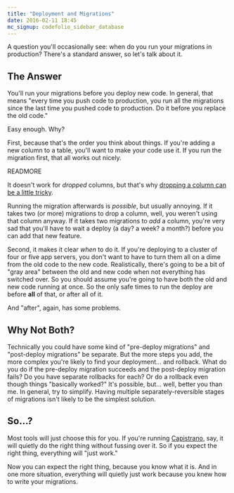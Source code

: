 ```yaml
---
title: "Deployment and Migrations"
date: 2016-02-11 18:45
mc_signup: codefolio_sidebar_database
---
```


A question you'll occasionally see: when do you run your migrations in
production? There's a standard answer, so let's talk about it.

## The Answer

You'll run your migrations before you deploy new code. In general,
that means "every time you push code to production, you run all the
migrations since the last time you pushed code to production. Do it
before you replace the old code."

Easy enough. Why?

First, because that's the order you think about things. If you're
adding a new column to a table, you'll want to make your code use
it. If you run the migration first, that all works out nicely.

READMORE

It doesn't work for <i>dropped</i> columns, but that's why <a
href="/posts/database-migrations-without-downtime">dropping a column
can be a little tricky</a>.

Running the migration afterwards is <i>possible</i>, but usually
annoying. If it takes two (or more) migrations to drop a column, well,
you weren't using that column anyway. If it takes two migrations to
<i>add</i> a column, you're very sad that you'll have to wait a deploy
(a day? a week? a month?) before you can add that new feature.

Second, it makes it clear *when* to do it. If you're deploying to a
cluster of four or five app servers, you don't want to have to turn
them all on a dime from the old code to the new code. Realistically,
there's going to be a bit of "gray area" between the old and new code
when not everything has switched over. So you should assume you're
going to have both the old and new code running at once. So the only
safe times to run the deploy are before <b>all</b> of that, or after
all of it.

And "after", again, has some problems.

## Why Not Both?

Technically you could have some kind of "pre-deploy migrations" and
"post-deploy migrations" be separate. But the more steps you add, the
more complex you're likely to find your deployment... and
rollback. What do you do if the pre-deploy migration succeeds and the
post-deploy migration fails? Do you have separate rollbacks for each?
Or do a rollback even though things "basically worked?" It's possible,
but... well, better you than me. In general, try to simplify. Having
multiple separately-reversible stages of migrations isn't likely to be
the simplest solution.

## So...?

Most tools will just choose this for you. If you're running <a
href="http://capistranorb.com">Capistrano</a>, say, it will quietly do
the right thing without fussing over it. So if you expect the right
thing, everything will "just work."

Now you can expect the right thing, because you know what it is. And
in one more situation, everything will quietly just work because you
knew how to write your migrations.
